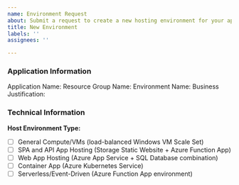 ```yaml
---
name: Environment Request
about: Submit a request to create a new hosting environment for your app in Azure.
title: New Environment
labels: ''
assignees: ''

---
```


### Application Information
Application Name: 
Resource Group Name: 
Environment Name: 
Business Justification: 


### Technical Information
**Host Environment Type:**
- [ ] General Compute/VMs (load-balanced Windows VM Scale Set)
- [ ] SPA and API App Hosting (Storage Static Website + Azure Function App)
- [ ] Web App Hosting (Azure App Service + SQL Database combination)
- [ ] Container App (Azure Kubernetes Service)
- [ ] Serverless/Event-Driven (Azure Function App environment)
